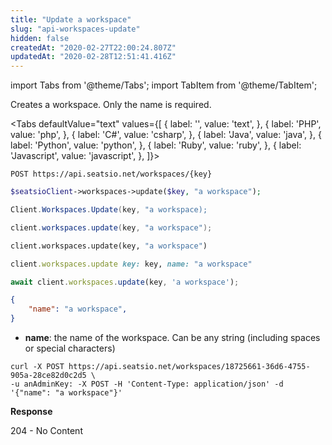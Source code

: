 ```yaml
---
title: "Update a workspace"
slug: "api-workspaces-update"
hidden: false
createdAt: "2020-02-27T22:00:24.807Z"
updatedAt: "2020-02-28T12:51:41.416Z"
---
```


import Tabs from '@theme/Tabs';
import TabItem from '@theme/TabItem';

Creates a workspace. Only the name is required.


<Tabs 
  defaultValue="text"
  values={[
{ label: '', value: 'text', },
{ label: 'PHP', value: 'php', },
{ label: 'C#', value: 'csharp', },
{ label: 'Java', value: 'java', },
{ label: 'Python', value: 'python', },
{ label: 'Ruby', value: 'ruby', },
{ label: 'Javascript', value: 'javascript', },
]}>
<TabItem value='text'>

```text
POST https://api.seatsio.net/workspaces/{key}
```

</TabItem>
<TabItem value='php'>

```php
$seatsioClient->workspaces->update($key, "a workspace");
```

</TabItem>
<TabItem value='csharp'>

```csharp
Client.Workspaces.Update(key, "a workspace);

```

</TabItem>
<TabItem value='java'>

```java
client.workspaces.update(key, "a workspace");
```

</TabItem>
<TabItem value='python'>

```python
client.workspaces.update(key, "a workspace")
```

</TabItem>
<TabItem value='ruby'>

```ruby
client.workspaces.update key: key, name: "a workspace"
```

</TabItem>
<TabItem value='javascript'>

```javascript
await client.workspaces.update(key, 'a workspace');

```

</TabItem>
</Tabs>



```json
{
    "name": "a workspace",
}
```
* **name**: the name of the workspace. Can be any string (including spaces or special characters)
```curl
curl -X POST https://api.seatsio.net/workspaces/18725661-36d6-4755-905a-28ce82d0c2d5 \
-u anAdminKey: -X POST -H 'Content-Type: application/json' -d '{"name": "a workspace"}'
```
**Response**

204 - No Content
